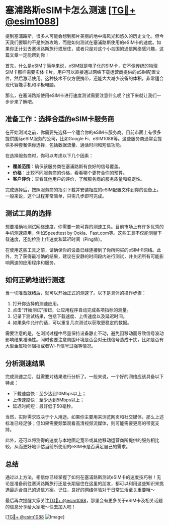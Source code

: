 # 塞浦路斯eSIM卡怎么测速 [[TG💪+ @esim1088](https://t.me/s/esim1088)]

提到塞浦路斯，很多人可能会想到那片美丽的地中海风光和悠久的历史文化。但今天我们要聊的不是旅游攻略，而是如何测试在塞浦路斯使用的eSIM卡的速度。如果你正计划去塞浦路斯旅行或居住，或者只是对这个小岛国的通信网络感兴趣，这篇文章一定能帮到你！

首先，什么是eSIM？简单来说，eSIM就是电子化的SIM卡，它不像传统的物理SIM卡那样需要实体卡片。用户可以直接通过网络下载运营商提供的eSIM配置文件，然后激活使用。这种技术不仅方便携带，还能大大减少设备的体积，非常适合现代智能手机和平板电脑。

那么，在塞浦路斯使用eSIM卡进行速度测试需要注意什么呢？接下来就让我们一步步来了解吧。

## 准备工作：选择合适的eSIM卡服务商

在开始测试之前，你需要先选择一个适合你的eSIM卡服务商。目前市面上有很多提供国际eSIM服务的公司，比如Google Fi、eSIM1088等。这些服务商通常会提供多种套餐供你选择，包括数据流量、通话时间和短信功能。

在选择服务商时，你可以考虑以下几个因素：
- **覆盖范围**：确保该服务商在塞浦路斯有良好的信号覆盖。
- **价格**：比较不同服务商的价格，看看哪个更符合你的预算。
- **客户评价**：查看其他用户的评价，了解服务商的服务质量和稳定性。

完成选择后，按照服务商的指引下载并安装相应的eSIM配置文件到你的设备上。一般来说，这个过程非常简单，只需几步即可完成。

## 测试工具的选择

想要准确地测试网络速度，你需要一款可靠的测速工具。目前市场上有许多优秀的手机测速应用，例如Speedtest by Ookla、Fast.com等。这些工具不仅能测量下载速度，还能检测上传速度和延迟时间（Ping值）。

在使用这些工具之前，请确保你的设备已经连接到了你所购买的eSIM卡网络。此外，为了获得最准确的结果，建议在安静的时间段内进行测试，并关闭所有可能影响网速的应用程序和服务。

## 如何正确地进行测速

当一切准备就绪后，就可以开始正式的测速了。以下是具体的操作步骤：

1. 打开你选择的测速应用。
2. 点击“开始测试”按钮，让应用程序自动完成各项指标的测量。
3. 记录下测试结果，包括下载速度、上传速度以及延迟时间。
4. 如果条件允许的话，可以重复几次测试以获取更稳定的数据。

需要注意的是，在测试过程中尽量保持设备静止不动，避免因移动而导致信号波动影响结果准确性。同时也要注意周围环境是否会对无线信号造成干扰，比如是否有大型金属物体阻挡或者Wi-Fi信号过强等情况。

## 分析测速结果

完成测速之后，就需要对结果进行分析了。一般来说，一个好的网络应该具备以下特点：
- 下载速度快：至少达到10Mbps以上；
- 上传速度快：至少达到5Mbps以上；
- 延迟时间短：最好低于50毫秒。

当然，实际需求取决于个人用途。如果你主要用来浏览网页和社交媒体，那么上述标准已经足够；但如果需要频繁观看高清视频流媒体，则可能需要更高的带宽支持。

此外，还可以将测得的速度与本地固定宽带或其他移动运营商所提供的服务相比较，从而更好地评估当前所使用的eSIM卡是否满足自己的需求。

## 总结

通过以上方法，相信你已经掌握了如何在塞浦路斯测试eSIM卡的速度技巧啦！无论是准备前往塞浦路斯旅行还是长期居住在这里的朋友，都可以利用这些知识来挑选最适合自己的通信方案。记住，良好的网络体验对于日常生活至关重要哦～

最后再次提醒大家关注[TG💪+ @esim1088](https://t.me/s/esim1088)，那里会有更多关于eSIM卡及相关话题的信息分享给大家哦～快去加入吧！

[[TG💪+ @esim1088](https://t.me/s/esim1088) ![Image](https://i.postimg.cc/4NQfJmqS/Snipaste-2025-05-13-00-14-12.png)]